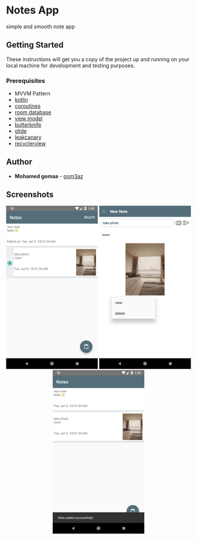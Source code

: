 #  Notes App
simple and smooth note app 

## Getting Started

These instructions will get you a copy of the project up and running on your local machine for development and testing purposes.

### Prerequisites

* MVVM Pattern
* [kotlin](https://kotlinlang.org/)
* [coroutines](https://kotlinlang.org/docs/reference/coroutines-overview.html)
* [room database](https://developer.android.com/topic/libraries/architecture/room)
* [view model](https://developer.android.com/topic/libraries/architecture/viewmodel)
* [butterknife](http://jakewharton.github.io/butterknife/)
* [glide](https://github.com/bumptech/glide)
* [leakcanary](https://github.com/square/leakcanary)
* [recyclerview](https://developer.android.com/guide/topics/ui/layout/recyclerview)

## Author

* **Mohamed gomaa** - [gom3az](https://github.com/gom3az)

## Screenshots
<div align="center">
    <img src="/ss1.png" width="250px"</img>  
    <img src="/ss2.png" width="250px"</img>     
    <img src="/ss3.png" width="250px"</img> 
</div>

